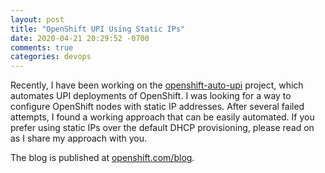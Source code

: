 ```yaml
---
layout: post
title: "OpenShift UPI Using Static IPs"
date: 2020-04-21 20:29:52 -0700
comments: true
categories: devops
---
```


Recently, I have been working on the [openshift-auto-upi](https://github.com/noseka1/openshift-auto-upi) project, which automates UPI deployments of OpenShift.  I was looking for a way to configure OpenShift nodes with static IP addresses. After several failed attempts, I found a working approach that can be easily automated. If you prefer using static IPs over the default DHCP provisioning, please read on as I share my approach with you.

The blog is published at [openshift.com/blog](https://www.openshift.com/blog/openshift-upi-using-static-ips).
